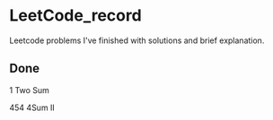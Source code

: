 # LeetCode_record
Leetcode problems I've finished with solutions and brief explanation.
## Done
1 Two Sum

454 4Sum II
